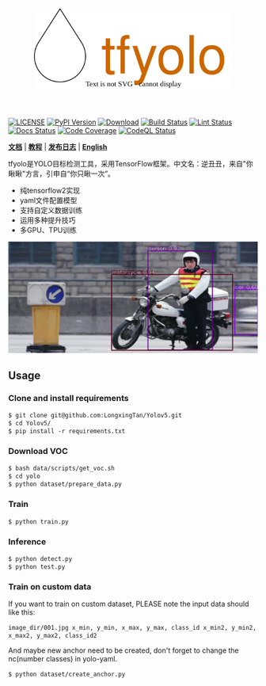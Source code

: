 [license-image]: https://img.shields.io/badge/license-Anti%20996-blue.svg
[license-url]: https://github.com/996icu/996.ICU/blob/master/LICENSE
[pypi-image]: https://badge.fury.io/py/tfyolo.svg
[pypi-url]: https://pypi.python.org/pypi/tfyolo
[pepy-image]: https://pepy.tech/badge/tfyolo/month
[pepy-url]: https://pepy.tech/project/tfyolo
[build-image]: https://github.com/LongxingTan/tf-yolo/actions/workflows/test.yml/badge.svg?branch=master
[build-url]: https://github.com/LongxingTan/tf-yolo/actions/workflows/test.yml?query=branch%3Amaster
[lint-image]: https://github.com/LongxingTan/tf-yolo/actions/workflows/lint.yml/badge.svg?branch=master
[lint-url]: https://github.com/LongxingTan/tf-yolo/actions/workflows/lint.yml?query=branch%3Amaster
[docs-image]: https://readthedocs.org/projects/tf-yolo/badge/?version=latest
[docs-url]: https://tf-yolo.readthedocs.io/en/latest/
[coverage-image]: https://codecov.io/gh/longxingtan/tf-yolo/branch/dev/graph/badge.svg
[coverage-url]: https://codecov.io/github/longxingtan/tf-yolo
[codeql-image]: https://github.com/longxingtan/tf-yolo/actions/workflows/codeql-analysis.yml/badge.svg
[codeql-url]: https://github.com/longxingtan/tf-yolo/actions/workflows/codeql-analysis.yml

<h1 align="center">
<img src="./docs/source/_static/logo.svg" width="400" align=center/>
</h1><br>

[![LICENSE][license-image]][license-url]
[![PyPI Version][pypi-image]][pypi-url]
[![Download][pepy-image]][pepy-url]
[![Build Status][build-image]][build-url]
[![Lint Status][lint-image]][lint-url]
[![Docs Status][docs-image]][docs-url]
[![Code Coverage][coverage-image]][coverage-url]
[![CodeQL Status][codeql-image]][codeql-url]

**[文档](https://tf-yolo.readthedocs.io)** | **[教程](https://tf-yolo.readthedocs.io/en/latest/tutorials.html)** | **[发布日志](https://tf-yolo.readthedocs.io/en/latest/CHANGELOG.html)** | **[English](https://github.com/LongxingTan/tf-yolo/blob/master/README.md)**

tfyolo是YOLO目标检测工具，采用TensorFlow框架。中文名：逆丑丑，来自"你瞅瞅"方言，引申自“你只瞅一次”。<br>
- 纯tensorflow2实现
- yaml文件配置模型
- 支持自定义数据训练
- 运用多种提升技巧
- 多GPU、TPU训练


![demo](examples/data/sample/demo1.png)


[//]: # (| Model | Size | AP<sup>val</sup> | AP<sub>50</sub><sup>val</sup> | AP<sub>75</sub><sup>val</sup> |  cfg | weights |)

[//]: # (| :-- | :-: | :-: | :-: | :-: | :-: | :-: |)

[//]: # (| YOLOV5s | 672 | 47.7% |52.6% | 61.4% | [cfg]&#40;https://github.com/WongKinYiu/PyTorch_YOLOv4/blob/master/cfg/yolov4.cfg&#41; | [weights]&#40;https://drive.google.com/file/d/137U-oLekAu-J-fe0E_seTblVxnU3tlNC/view?usp=sharing&#41; |)

[//]: # (| YOLOV5m | 672 | 47.7% |52.6% | 61.4% | [cfg]&#40;https://github.com/WongKinYiu/PyTorch_YOLOv4/blob/master/cfg/yolov4.cfg&#41; | [weights]&#40;https://drive.google.com/file/d/137U-oLekAu-J-fe0E_seTblVxnU3tlNC/view?usp=sharing&#41; |)

[//]: # (| YOLOV5l | 672 | 47.7% |52.6% | 61.4% | [cfg]&#40;https://github.com/WongKinYiu/PyTorch_YOLOv4/blob/master/cfg/yolov4.cfg&#41; | [weights]&#40;https://drive.google.com/file/d/137U-oLekAu-J-fe0E_seTblVxnU3tlNC/view?usp=sharing&#41; |)

[//]: # (| YOLOV5x | 672 | 47.7% |52.6% | 61.4% | [cfg]&#40;https://github.com/WongKinYiu/PyTorch_YOLOv4/blob/master/cfg/yolov4.cfg&#41; | [weights]&#40;https://drive.google.com/file/d/137U-oLekAu-J-fe0E_seTblVxnU3tlNC/view?usp=sharing&#41; |)

[//]: # (|  |  |  |  |  |  |  |)


## Usage

### Clone and install requirements
```
$ git clone git@github.com:LongxingTan/Yolov5.git
$ cd Yolov5/
$ pip install -r requirements.txt
```
<!-- ### Download pretrained weights
```
$ cd weights/
$ bash download_weights.sh
``` -->
### Download VOC
```
$ bash data/scripts/get_voc.sh
$ cd yolo
$ python dataset/prepare_data.py
```

<!-- ### Download COCO
```
$ cd data/
$ bash get_coco_dataset.sh
``` -->
### Train
```
$ python train.py
```


### Inference
```
$ python detect.py
$ python test.py
```

### Train on custom data
If you want to train on custom dataset, PLEASE note the input data should like this:
```
image_dir/001.jpg x_min, y_min, x_max, y_max, class_id x_min2, y_min2, x_max2, y_max2, class_id2
```
And maybe new anchor need to be created, don't forget to change the nc(number classes) in yolo-yaml.
```
$ python dataset/create_anchor.py
```
